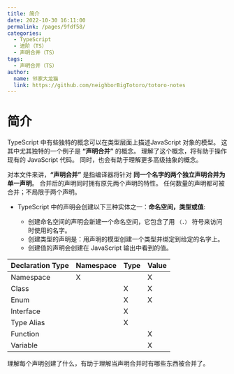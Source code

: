 ```yaml
---
title: 简介
date: 2022-10-30 16:11:00
permalink: /pages/9fdf58/
categories:
  - TypeScript
  - 进阶（TS）
  - 声明合并（TS）
tags:
  - 声明合并（TS）
author: 
  name: 邻家大龙猫
  link: https://github.com/neighborBigTotoro/totoro-notes
---
```




# 简介



TypeScript 中有些独特的概念可以在类型层面上描述JavaScript 对象的模型。 这其中尤其独特的一个例子是 **“声明合并”** 的概念。 理解了这个概念，将有助于操作现有的 JavaScript 代码。 同时，也会有助于理解更多高级抽象的概念。

对本文件来讲，**“声明合并”** 是指编译器将针对 **同一个名字的两个独立声明合并为单一声明**。 合并后的声明同时拥有原先两个声明的特性。 任何数量的声明都可被合并；不局限于两个声明。


- TypeScript 中的声明会创建以下三种实体之一：**命名空间，类型或值**:

  - 创建命名空间的声明会新建一个命名空间，它包含了用 `（.）` 符号来访问时使用的名字。 
  - 创建类型的声明是：用声明的模型创建一个类型并绑定到给定的名字上。 
  - 创建值的声明会创建在 JavaScript 输出中看到的值。

| Declaration Type | Namespace | Type | Value |
| -------- | -------- | -------- | -------- |
| Namespace	| X	| |	X |
| Class |	|	X	| X |
| Enum | | X | X |
| Interface	|	| X	| |
| Type Alias | | X | |	
| Function | | | X |
| Variable | | | X |

理解每个声明创建了什么，有助于理解当声明合并时有哪些东西被合并了。